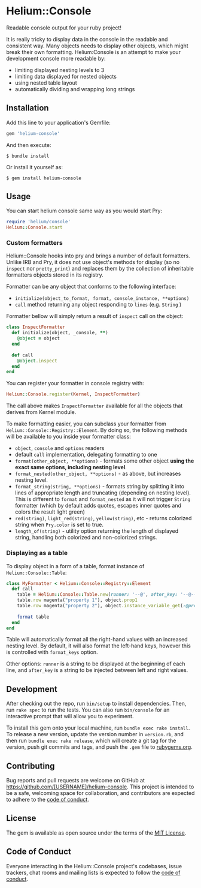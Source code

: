 # Helium::Console

Readable console output for your ruby project!

It is really tricky to display data in the console in the readable and consistent way. Many objects needs to display other objects, which might break their own formatting.
Helium:Console is an attempt to make your development console more readable by:
* limiting displayed nesting levels to 3
* limiting data displayed for nested objects
* using nested table layout
* automatically dividing and wrapping long strings

## Installation

Add this line to your application's Gemfile:

```ruby
gem 'helium-console'
```

And then execute:

    $ bundle install

Or install it yourself as:

    $ gem install helium-console

## Usage

You can start helium console same way as you would start Pry:

``` ruby
require 'helium/console'
Helium::Console.start
```

### Custom formatters

Helium::Console hooks into pry and brings a number of default formatters. Unlike IRB and Pry, it does not use object's methods for display
(so no `inspect` nor `pretty_print`) and replaces them by the collection of inheritable formatters objects stored in its registry.

Formatter can be any object that conforms to the following interface:
* `initialize(object_to_format, format, console_instance, **options)`
* `call` method returning any object responding to `lines` (e.g. `String` )

Formatter bellow will simply return a result of `inspect` call on the object:

```ruby
class InspectFormatter
  def initialize(object, _console, **)
    @object = object
  end
  
  def call
    @object.inspect
  end
end
```

You can register your formatter in console registry with:

```ruby
Helium::Console.register(Kernel, InspectFormatter)
```

The call above makes `InspectFormatter` available for all the objects that derives from Kernel module.

To make formatting easier, you can subclass your formatter from `Helium::Console::Registry::Element`. By doing so, the following methods will be available to you inside your formatter class:
* `object`, `console` and `options` readers
* default `call` implementation, delegating formatting to one
* `format(other_object, **options)` - formats some other object **using the exact same options, including nesting level**.
* `format_nested(other_object, **options)` - as above, but increases nesting level.
* `format_string(string, **options)` - formats string by splitting it into lines of appropriate length and truncating (depending on nesting level).
This is different to `format` and `format_nested` as it will not trigger `String` formatter (which by default adds quotes, escapes inner quotes and colors the result light green)
* `red(string)`, `light_red(string)`, `yellow(string)`, etc - returns colorized string when `Pry.color` is set to true.
* `length_of(string)` - utility option returning the length of displayed string, handling both colorized and non-colorized strings.

### Displaying as a table

To display object in a form of a table, format instance of `Helium::Console::Table`:

```ruby
class MyFormatter < Helium::Console::Registry::Element
  def call
    table = Helium::Console::Table.new(runner: '--@', after_key: '--@--', format_keys: false)
    table.row magenta("property 1"), object.prop1
    table.row magenta("property 2"), object.instance_variable_get(:@prop2)
    
    format table
  end
end
```

Table will automatically format all the right-hand values with an increased nesting level. By default, it will also format the left-hand keys, however this is controlled with `format_keys` option.

Other options: `runner` is a string to be displayed at the beginning of each line, and `after_key` is a string to be injected between left and right values.


## Development

After checking out the repo, run `bin/setup` to install dependencies. Then, run `rake spec` to run the tests. You can also run `bin/console` for an interactive prompt that will allow you to experiment.

To install this gem onto your local machine, run `bundle exec rake install`. To release a new version, update the version number in `version.rb`, and then run `bundle exec rake release`, which will create a git tag for the version, push git commits and tags, and push the `.gem` file to [rubygems.org](https://rubygems.org).

## Contributing

Bug reports and pull requests are welcome on GitHub at https://github.com/[USERNAME]/helium-console. This project is intended to be a safe, welcoming space for collaboration, and contributors are expected to adhere to the [code of conduct](https://github.com/[USERNAME]/helium-console/blob/master/CODE_OF_CONDUCT.md).


## License

The gem is available as open source under the terms of the [MIT License](https://opensource.org/licenses/MIT).

## Code of Conduct

Everyone interacting in the Helium::Console project's codebases, issue trackers, chat rooms and mailing lists is expected to follow the [code of conduct](https://github.com/[USERNAME]/helium-console/blob/master/CODE_OF_CONDUCT.md).
